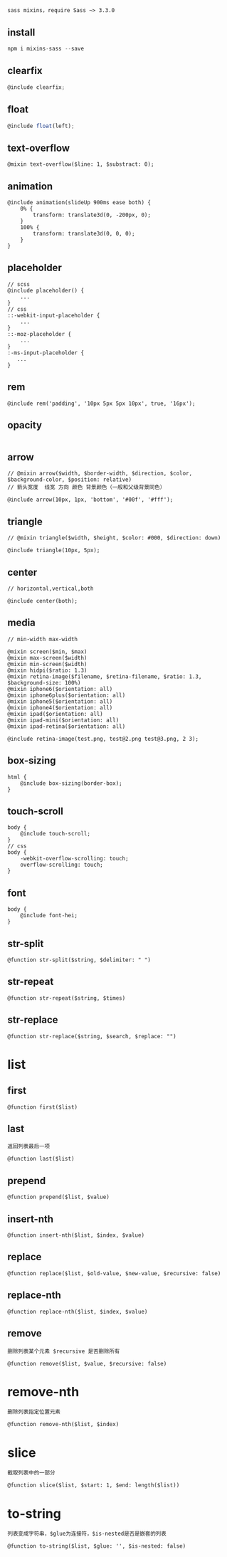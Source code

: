 ## 
```shell
sass mixins，require Sass ~> 3.3.0
```

## install 
```javascript
npm i mixins-sass --save
```

## clearfix

```javascript
@include clearfix;
```

## float

```javascript
@include float(left);
```

## text-overflow

```
@mixin text-overflow($line: 1, $substract: 0);
```

## animation

```
@include animation(slideUp 900ms ease both) {
    0% {
        transform: translate3d(0, -200px, 0);
    }
    100% {
        transform: translate3d(0, 0, 0);
    }
}
```

## placeholder
```
// scss
@include placeholder() {
    ...
}
// css
::-webkit-input-placeholder {
    ...
}
::-moz-placeholder {
    ...
}
:-ms-input-placeholder {
   ...
}
```

## rem

```
@include rem('padding', '10px 5px 5px 10px', true, '16px');
```

## opacity

```

```

## arrow

```
// @mixin arrow($width, $border-width, $direction, $color, $background-color, $position: relative)
// 箭头宽度  线宽 方向 颜色 背景颜色（一般和父级背景同色）

@include arrow(10px, 1px, 'bottom', '#00f', '#fff');
```


## triangle
```
// @mixin triangle($width, $height, $color: #000, $direction: down)

@include triangle(10px, 5px);
```

## center

```
// horizontal,vertical,both

@include center(both);
```

## media
```
// min-width max-width

@mixin screen($min, $max)
@mixin max-screen($width)
@mixin min-screen($width)
@mixin hidpi($ratio: 1.3)
@mixin retina-image($filename, $retina-filename, $ratio: 1.3, $background-size: 100%)
@mixin iphone6($orientation: all)
@mixin iphone6plus($orientation: all)
@mixin iphone5($orientation: all)
@mixin iphone4($orientation: all)
@mixin ipad($orientation: all)
@mixin ipad-mini($orientation: all)
@mixin ipad-retina($orientation: all)

@include retina-image(test.png, test@2.png test@3.png, 2 3);
```

## box-sizing
```
html {
    @include box-sizing(border-box);
}
```


## touch-scroll

```
body {
    @include touch-scroll;
}
// css
body {
    -webkit-overflow-scrolling: touch;
    overflow-scrolling: touch;
}
```

## font

```
body {
    @include font-hei;
}
```

## str-split
```
@function str-split($string, $delimiter: " ")
```

## str-repeat

```
@function str-repeat($string, $times)
```

## str-replace
```
@function str-replace($string, $search, $replace: "")
```

# list

## first

```
@function first($list)
```

## last

```
返回列表最后一项

@function last($list)
```

## prepend

```
@function prepend($list, $value)
```

## insert-nth

```
@function insert-nth($list, $index, $value)
```

## replace
```
@function replace($list, $old-value, $new-value, $recursive: false)
```

## replace-nth

```
@function replace-nth($list, $index, $value)
```

## remove

```
删除列表某个元素 $recursive 是否删除所有

@function remove($list, $value, $recursive: false)
```

# remove-nth
```
删除列表指定位置元素

@function remove-nth($list, $index)
```

# slice

```
截取列表中的一部分

@function slice($list, $start: 1, $end: length($list))
```

# to-string

```
列表变成字符串，$glue为连接符，$is-nested是否是嵌套的列表

@function to-string($list, $glue: '', $is-nested: false)
```